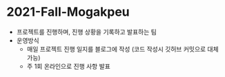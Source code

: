 # 2021-Fall-Mogakpeu
- 프로젝트를 진행하며, 진행 상황을 기록하고 발표하는 팀
- 운영방식
  - 매일 프로젝트 진행 일지를 블로그에 작성 (코드 작성시 깃허브 커밋으로 대체 가능)
  - 주 1회 온라인으로 진행 사항 발표
